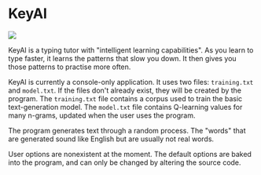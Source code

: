 # KeyAI
[![](https://tokei.rs/b1/github/kashparty/keyai)](https://github.com/KashParty/KeyAI)

KeyAI is a typing tutor with "intelligent learning capabilities". As you learn to type faster, it learns the patterns that slow you down. It then gives you those patterns to practise more often.

KeyAI is currently a console-only application. It uses two files: `training.txt` and `model.txt`. If the files don't already exist, they will be created by the program. The `training.txt` file contains a corpus used to train the basic text-generation model. The `model.txt` file contains Q-learning values for many n-grams, updated when the user uses the program.

The program generates text through a random process. The "words" that are generated sound like English but are usually not real words.

User options are nonexistent at the moment. The default options are baked into the program, and can only be changed by altering the source code.
